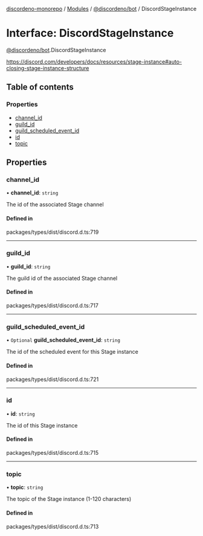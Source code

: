 [discordeno-monorepo](../README.md) / [Modules](../modules.md) / [@discordeno/bot](../modules/discordeno_bot.md) / DiscordStageInstance

# Interface: DiscordStageInstance

[@discordeno/bot](../modules/discordeno_bot.md).DiscordStageInstance

https://discord.com/developers/docs/resources/stage-instance#auto-closing-stage-instance-structure

## Table of contents

### Properties

- [channel_id](discordeno_bot.DiscordStageInstance.md#channel_id)
- [guild_id](discordeno_bot.DiscordStageInstance.md#guild_id)
- [guild_scheduled_event_id](discordeno_bot.DiscordStageInstance.md#guild_scheduled_event_id)
- [id](discordeno_bot.DiscordStageInstance.md#id)
- [topic](discordeno_bot.DiscordStageInstance.md#topic)

## Properties

### channel_id

• **channel_id**: `string`

The id of the associated Stage channel

#### Defined in

packages/types/dist/discord.d.ts:719

---

### guild_id

• **guild_id**: `string`

The guild id of the associated Stage channel

#### Defined in

packages/types/dist/discord.d.ts:717

---

### guild_scheduled_event_id

• `Optional` **guild_scheduled_event_id**: `string`

The id of the scheduled event for this Stage instance

#### Defined in

packages/types/dist/discord.d.ts:721

---

### id

• **id**: `string`

The id of this Stage instance

#### Defined in

packages/types/dist/discord.d.ts:715

---

### topic

• **topic**: `string`

The topic of the Stage instance (1-120 characters)

#### Defined in

packages/types/dist/discord.d.ts:713
